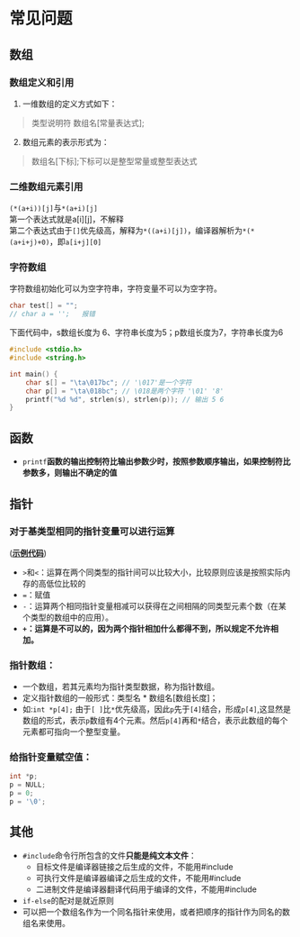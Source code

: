 # 常见问题

## 数组

### **数组定义和引用**
1. 一维数组的定义方式如下：
> 类型说明符 数组名[常量表达式];
2. 数组元素的表示形式为：
> 数组名[下标];下标可以是整型常量或整型表达式

### 二维数组元素引用
`(*(a+i))[j]`与`*(a+i)[j]`<br/>
第一个表达式就是a[i][j]，不解释<br/>
第二个表达式由于`[]`优先级高，解释为`*((a+i)[j])`，编译器解析为`*(*(a+i+j)+0)`，即`a[i+j][0]`

### 字符数组
字符数组初始化可以为空字符串，字符变量不可以为空字符。
```c
char test[] = "";
// char a = '';   报错
```

下面代码中，s数组长度为 6、字符串长度为5；p数组长度为7，字符串长度为6
```c
#include <stdio.h>
#include <string.h>

int main() {
    char s[] = "\ta\017bc"; // '\017'是一个字符
    char p[] = "\ta\018bc"; // \018是两个字符 '\01' '8'
    printf("%d %d", strlen(s), strlen(p)); // 输出 5 6
}
```
## 函数
+ `printf`**函数的输出控制符比输出参数少时，按照参数顺序输出，如果控制符比参数多，则输出不确定的值**

## 指针
### 对于基类型相同的指针变量可以进行运算
([**示例代码**](/c/case/#指针运算))
+ `>`和`<`：运算在两个同类型的指针间可以比较大小，比较原则应该是按照实际内存的高低位比较的
+ `=`：赋值
+ `-`：运算两个相同指针变量相减可以获得在之间相隔的同类型元素个数（在某个类型的数组中的应用）。
+ **`+`：运算是不可以的，因为两个指针相加什么都得不到，所以规定不允许相加。** 

### **指针数组**：
+ 一个数组，若其元素均为指针类型数据，称为指针数组。
+ 定义指针数组的一般形式：类型名 * 数组名[数组长度]；
+ 如:`int *p[4];`  由于`[ ]`比`*`优先级高，因此`p`先于`[4]`结合，形成`p[4]`,这显然是数组的形式，表示`p`数组有4个元素。然后`p[4]`再和`*`结合，表示此数组的每个元素都可指向一个整型变量。

### 给指针变量赋空值：
```c
int *p;
p = NULL;
p = 0;
p = '\0';
``` 

## 其他

+ `#include`命令行所包含的文件**只能是纯文本文件**：
    + 目标文件是编译器链接之后生成的文件，不能用#include
    + 可执行文件是编译器编译之后生成的文件，不能用#include
    + 二进制文件是编译器翻译代码用于编译的文件，不能用#include
+ `if-else`的配对是就近原则   
+ 可以把一个数组名作为一个同名指针来使用，或者把顺序的指针作为同名的数组名来使用。

